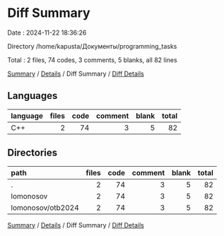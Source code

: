 # Diff Summary

Date : 2024-11-22 18:36:26

Directory /home/kapusta/Документы/programming_tasks

Total : 2 files,  74 codes, 3 comments, 5 blanks, all 82 lines

[Summary](results.md) / [Details](details.md) / Diff Summary / [Diff Details](diff-details.md)

## Languages
| language | files | code | comment | blank | total |
| :--- | ---: | ---: | ---: | ---: | ---: |
| C++ | 2 | 74 | 3 | 5 | 82 |

## Directories
| path | files | code | comment | blank | total |
| :--- | ---: | ---: | ---: | ---: | ---: |
| . | 2 | 74 | 3 | 5 | 82 |
| lomonosov | 2 | 74 | 3 | 5 | 82 |
| lomonosov/otb2024 | 2 | 74 | 3 | 5 | 82 |

[Summary](results.md) / [Details](details.md) / Diff Summary / [Diff Details](diff-details.md)